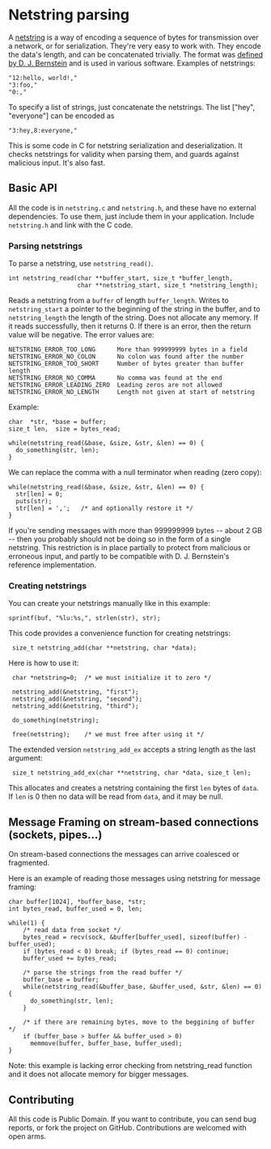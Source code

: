 Netstring parsing
=================

A [netstring](http://en.wikipedia.org/wiki/Netstring) is a way of encoding a sequence of bytes for transmission over a network, or for serialization. They're very easy to work with. They encode the data's length, and can be concatenated trivially. The format was [defined by D. J. Bernstein](http://cr.yp.to/proto/netstrings.txt) and is used in various software. Examples of netstrings:

    "12:hello, world!,"
    "3:foo,"
    "0:,"

To specify a list of strings, just concatenate the netstrings. The list ["hey", "everyone"] can be encoded as

    "3:hey,8:everyone,"

This is some code in C for netstring serialization and deserialization. It checks netstrings for validity when parsing them, and guards against malicious input. It's also fast.

Basic API
---------

All the code is in `netstring.c` and `netstring.h`, and these have no external dependencies. To use them, just include them in your application. Include `netstring.h` and link with the C code.

### Parsing netstrings

To parse a netstring, use `netstring_read()`.

    int netstring_read(char **buffer_start, size_t *buffer_length,
                       char **netstring_start, size_t *netstring_length);

Reads a netstring from a `buffer` of length `buffer_length`. Writes to
`netstring_start` a pointer to the beginning of the string in the
buffer, and to `netstring_length` the length of the string. Does not
allocate any memory. If it reads successfully, then it returns 0. If
there is an error, then the return value will be negative. The error
values are:

    NETSTRING_ERROR_TOO_LONG      More than 999999999 bytes in a field
    NETSTRING_ERROR_NO_COLON      No colon was found after the number
    NETSTRING_ERROR_TOO_SHORT     Number of bytes greater than buffer length
    NETSTRING_ERROR_NO_COMMA      No comma was found at the end
    NETSTRING_ERROR_LEADING_ZERO  Leading zeros are not allowed
    NETSTRING_ERROR_NO_LENGTH     Length not given at start of netstring

Example:

    char  *str, *base = buffer;
    size_t len,  size = bytes_read;

    while(netstring_read(&base, &size, &str, &len) == 0) {
      do_something(str, len);
    }

We can replace the comma with a null terminator when reading (zero copy):

    while(netstring_read(&base, &size, &str, &len) == 0) {
      str[len] = 0;
      puts(str);
      str[len] = ',';   /* and optionally restore it */
    }

If you're sending messages with more than 999999999 bytes -- about 2
GB -- then you probably should not be doing so in the form of a single
netstring. This restriction is in place partially to protect from
malicious or erroneous input, and partly to be compatible with
D. J. Bernstein's reference implementation.

### Creating netstrings

You can create your netstrings manually like in this example:

    sprintf(buf, "%lu:%s,", strlen(str), str);
    
This code provides a convenience function for creating netstrings:

     size_t netstring_add(char **netstring, char *data);

Here is how to use it:

     char *netstring=0;  /* we must initialize it to zero */

     netstring_add(&netstring, "first");
     netstring_add(&netstring, "second");
     netstring_add(&netstring, "third");

     do_something(netstring);
     
     free(netstring);    /* we must free after using it */

The extended version `netstring_add_ex` accepts a string length as the last argument:

     size_t netstring_add_ex(char **netstring, char *data, size_t len);

This allocates and creates a netstring containing the first `len` bytes of `data`. If `len` is 0 then no data will be read from `data`, and it may be null.

Message Framing on stream-based connections (sockets, pipes...)
---------------------------------------------------------------

On stream-based connections the messages can arrive coalesced or fragmented.

Here is an example of reading those messages using netstring for message framing:

    char buffer[1024], *buffer_base, *str;
    int bytes_read, buffer_used = 0, len;

    while(1) {
        /* read data from socket */
        bytes_read = recv(sock, &buffer[buffer_used], sizeof(buffer) - buffer_used);
        if (bytes_read < 0) break; if (bytes_read == 0) continue;
        buffer_used += bytes_read;

        /* parse the strings from the read buffer */
        buffer_base = buffer;
        while(netstring_read(&buffer_base, &buffer_used, &str, &len) == 0) {
          do_something(str, len);
        }

        /* if there are remaining bytes, move to the beggining of buffer */
        if (buffer_base > buffer && buffer_used > 0)
          memmove(buffer, buffer_base, buffer_used);
    }

Note: this example is lacking error checking from netstring_read function and it does not allocate memory for bigger messages.

Contributing
------------

All this code is Public Domain. If you want to contribute, you can send bug reports, or fork the project on GitHub. Contributions are welcomed with open arms.
